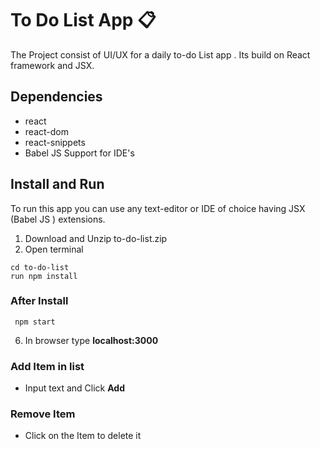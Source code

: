 # To Do List App :clipboard:
  The Project consist of UI/UX for a daily to-do List app . Its build on React framework and JSX.


## Dependencies 
- react
- react-dom 
- react-snippets
- Babel JS Support for IDE's

## Install and Run
To run this app you can use any text-editor or IDE of choice having JSX (Babel JS ) extensions.

1. Download and Unzip to-do-list.zip
2. Open terminal 
```
cd to-do-list 
run npm install 
```

### After Install 
```
 npm start 
 ```
6. In browser type **localhost:3000**

### Add Item in list 
- Input text and Click **Add** 

### Remove Item 
- Click on the Item to delete it 
